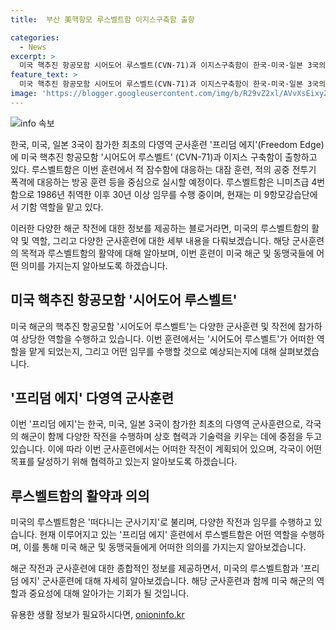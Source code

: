 ```yaml
---
title:  부산 美핵항모 루스벨트함 이지스구축함 출항

categories:
  - News
excerpt: >
  미국 핵추진 항공모함 시어도어 루스벨트(CVN-71)과 이지스구축함이 한국·미국·일본 3국의 최초 다영역 군사훈련 프리덤 에지(Freedom Edge)에 참가하기 위해 부산을 출항했다. 루스벨트함은 이번 훈련에서 적 잠수함에 대응하는 대잠 훈련, 적의 공중 전투기 폭격에 대응하는 방공 훈련 등을 중심으로 진행할 것으로 알려졌다. 현재 미 9항모강습단에서 기함 역할을 맡고 있는 루스벨트함은 1986년 취역한 이래 30년 넘게 임무를 수행 중인 떠다니는 군사기지로 불린다.
feature_text: >
  미국 핵추진 항공모함 시어도어 루스벨트(CVN-71)과 이지스구축함이 한국·미국·일본 3국의 최초 다영역 군사훈련 프리덤 에지(Freedom Edge)에 참가하기 위해 부산을 출항했다. 루스벨트함은 이번 훈련에서 적 잠수함에 대응하는 대잠 훈련, 적의 공중 전투기 폭격에 대응하는 방공 훈련 등을 중심으로 진행할 것으로 알려졌다. 현재 미 9항모강습단에서 기함 역할을 맡고 있는 루스벨트함은 1986년 취역한 이래 30년 넘게 임무를 수행 중인 떠다니는 군사기지로 불린다.
image: 'https://blogger.googleusercontent.com/img/b/R29vZ2xl/AVvXsEixyZcFfHzMRdzZMjFBmAUKJYCLCGyLL1o632UiGVXcaFdKo_bkvkuCioo0uUKlGfBVcT3P84aROyZIXSBEx3Aw5nCQ3pTgDom1WDC4m8eifvWiAmWEEVb4x6G_l8C0QH225ldMjyaFvpxGEBGNO37VmDTDMHGhJPq73UglMfDca1-0aw/s1600/blogspot.png'
---
```


<p><img src="https://blogger.googleusercontent.com/img/b/R29vZ2xl/AVvXsEixyZcFfHzMRdzZMjFBmAUKJYCLCGyLL1o632UiGVXcaFdKo_bkvkuCioo0uUKlGfBVcT3P84aROyZIXSBEx3Aw5nCQ3pTgDom1WDC4m8eifvWiAmWEEVb4x6G_l8C0QH225ldMjyaFvpxGEBGNO37VmDTDMHGhJPq73UglMfDca1-0aw/s1600/blogspot.png" alt="info 속보" /></p>

<p>한국, 미국, 일본 3국이 참가한 최초의 다영역 군사훈련 '프리덤 에지'(Freedom Edge)에 미국 핵추진 항공모함 '시어도어 루스벨트' (CVN-71)과 이지스 구축함이 출항하고 있다. 루스벨트함은 이번 훈련에서 적 잠수함에 대응하는 대잠 훈련, 적의 공중 전투기 폭격에 대응하는 방공 훈련 등을 중심으로 실시할 예정이다. 루스벨트함은 니미츠급 4번함으로 1986년 취역한 이후 30년 이상 임무를 수행 중이며, 현재는 미 9항모강습단에서 기함 역할을 맡고 있다.</p>

<p>이러한 다양한 해군 작전에 대한 정보를 제공하는 블로거라면, 미국의 루스벨트함의 활약 및 역할, 그리고 다양한 군사훈련에 대한 세부 내용을 다뤄보겠습니다. 해당 군사훈련의 목적과 루스벨트함의 활약에 대해 알아보며, 이번 훈련이 미국 해군 및 동맹국들에 어떤 의미를 가지는지 알아보도록 하겠습니다. </p>

<h2>미국 핵추진 항공모함 '시어도어 루스벨트'</h2>

<p>미국 해군의 핵추진 항공모함 '시어도어 루스벨트'는 다양한 군사훈련 및 작전에 참가하여 상당한 역할을 수행하고 있습니다. 
이번 훈련에서는 '시어도어 루스벨트'가 어떠한 역할을 맡게 되었는지, 그리고 어떤 임무를 수행할 것으로 예상되는지에 대해 살펴보겠습니다.</p>

<h2>'프리덤 에지' 다영역 군사훈련</h2>

<p>이번 '프리덤 에지'는 한국, 미국, 일본 3국이 참가한 최초의 다영역 군사훈련으로, 각국의 해군이 함께 다양한 작전을 수행하며 상호 협력과 기술력을 키우는 데에 중점을 두고 있습니다. 
이에 따라 이번 군사훈련에서는 어떠한 작전이 계획되어 있으며, 각국이 어떤 목표를 달성하기 위해 협력하고 있는지 알아보도록 하겠습니다.</p>

<h2>루스벨트함의 활약과 의의</h2>

<p>미국의 루스벨트함은 '떠다니는 군사기지'로 불리며, 다양한 작전과 임무를 수행하고 있습니다. 현재 이루어지고 있는 '프리덤 에지' 훈련에서 루스벨트함은 어떤 역할을 수행하며, 이를 통해 미국 해군 및 동맹국들에게 어떠한 의의를 가지는지 알아보겠습니다.</p>

<p>해군 작전과 군사훈련에 대한 종합적인 정보를 제공하면서, 미국의 루스벨트함과 '프리덤 에지' 군사훈련에 대해 자세히 알아보겠습니다. 해당 군사훈련과 함께 미국 해군의 역할과 중요성에 대해 알아가는 기회가 될 것입니다.</p>
유용한 생활 정보가 필요하시다면, <a href="https://onioninfo.kr" rel="dofollow">onioninfo.kr</a>



